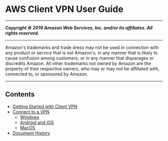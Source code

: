 # AWS Client VPN User Guide

-----
*****Copyright &copy; 2019 Amazon Web Services, Inc. and/or its affiliates. All rights reserved.*****

-----
Amazon's trademarks and trade dress may not be used in 
     connection with any product or service that is not Amazon's, 
     in any manner that is likely to cause confusion among customers, 
     or in any manner that disparages or discredits Amazon. All other 
     trademarks not owned by Amazon are the property of their respective
     owners, who may or may not be affiliated with, connected to, or 
     sponsored by Amazon.

-----
## Contents
+ [Getting Started with Client VPN](user-getting-started.md)
+ [Connect to a VPN](connect.md)
   + [Windows](windows.md)
   + [Android and iOS](android.md)
   + [MacOS](macos.md)
+ [Document History](WhatsNew.md)